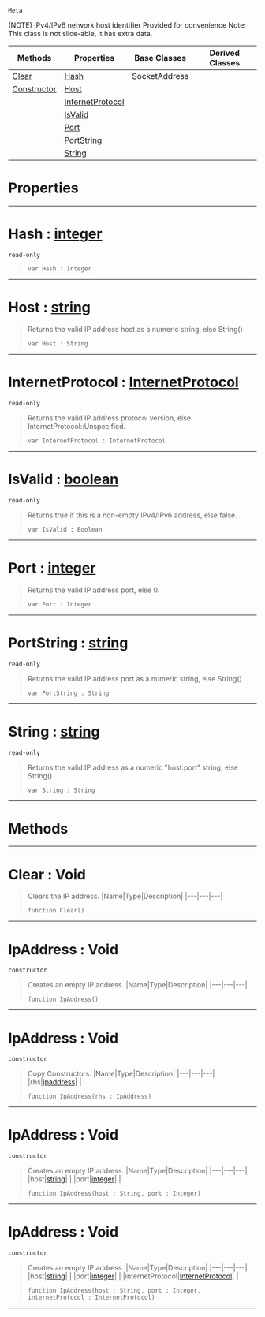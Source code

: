  `Meta`

(NOTE) IPv4/IPv6 network host identifier Provided for convenience Note: This class is not slice-able, it has extra data.

|Methods|Properties|Base Classes|Derived Classes|
|---|---|---|---|
|[ Clear](https://github.com/ZilchEngine/ZilchDocs/blob/master/code_reference/class_reference/ipaddress.md#clear-void)|[ Hash](https://github.com/ZilchEngine/ZilchDocs/blob/master/code_reference/class_reference/ipaddress.md#hash-zilch-engine-documen)|SocketAddress| |
|[ Constructor](https://github.com/ZilchEngine/ZilchDocs/blob/master/code_reference/class_reference/ipaddress.md#ipaddress-void)|[ Host](https://github.com/ZilchEngine/ZilchDocs/blob/master/code_reference/class_reference/ipaddress.md#host-zilch-engine-documen)| | |
| |[ InternetProtocol](https://github.com/ZilchEngine/ZilchDocs/blob/master/code_reference/class_reference/ipaddress.md#internetprotocol-zilch-en)| | |
| |[ IsValid](https://github.com/ZilchEngine/ZilchDocs/blob/master/code_reference/class_reference/ipaddress.md#isvalid-zilch-engine-docu)| | |
| |[ Port](https://github.com/ZilchEngine/ZilchDocs/blob/master/code_reference/class_reference/ipaddress.md#port-zilch-engine-documen)| | |
| |[ PortString](https://github.com/ZilchEngine/ZilchDocs/blob/master/code_reference/class_reference/ipaddress.md#portstring-zilch-engine-d)| | |
| |[ String](https://github.com/ZilchEngine/ZilchDocs/blob/master/code_reference/class_reference/ipaddress.md#string-zilch-engine-docum)| | |


 #  Properties


---  
 #  Hash : [integer](https://github.com/ZilchEngine/ZilchDocs/blob/master/code_reference/nada_base_types/integer.md)

 `read-only`

> 
> ``` lang=cpp, name=Nada
> var Hash : Integer


---  
 #  Host : [string](https://github.com/ZilchEngine/ZilchDocs/blob/master/code_reference/nada_base_types/string.md)

> Returns the valid IP address host as a numeric string, else String()
> ``` lang=cpp, name=Nada
> var Host : String


---  
 #  InternetProtocol : [InternetProtocol](https://github.com/ZilchEngine/ZilchDocs/blob/master/code_reference/enum_reference.md#internetprotocol)

 `read-only`

> Returns the valid IP address protocol version, else InternetProtocol::Unspecified.
> ``` lang=cpp, name=Nada
> var InternetProtocol : InternetProtocol


---  
 #  IsValid : [boolean](https://github.com/ZilchEngine/ZilchDocs/blob/master/code_reference/nada_base_types/boolean.md)

 `read-only`

> Returns true if this is a non-empty IPv4/IPv6 address, else false.
> ``` lang=cpp, name=Nada
> var IsValid : Boolean


---  
 #  Port : [integer](https://github.com/ZilchEngine/ZilchDocs/blob/master/code_reference/nada_base_types/integer.md)

> Returns the valid IP address port, else 0.
> ``` lang=cpp, name=Nada
> var Port : Integer


---  
 #  PortString : [string](https://github.com/ZilchEngine/ZilchDocs/blob/master/code_reference/nada_base_types/string.md)

 `read-only`

> Returns the valid IP address port as a numeric string, else String()
> ``` lang=cpp, name=Nada
> var PortString : String


---  
 #  String : [string](https://github.com/ZilchEngine/ZilchDocs/blob/master/code_reference/nada_base_types/string.md)

 `read-only`

> Returns the valid IP address as a numeric "host:port" string, else String()
> ``` lang=cpp, name=Nada
> var String : String


---  
 #  Methods


---  
 #  Clear : Void

> Clears the IP address.
> |Name|Type|Description|
> |---|---|---|
> ``` lang=cpp, name=Nada
> function Clear()
> ``` 


---  
 #  IpAddress : Void

 `constructor`

> Creates an empty IP address.
> |Name|Type|Description|
> |---|---|---|
> ``` lang=cpp, name=Nada
> function IpAddress()
> ``` 


---  
 #  IpAddress : Void

 `constructor`

> Copy Constructors.
> |Name|Type|Description|
> |---|---|---|
> |rhs|[ipaddress](https://github.com/ZilchEngine/ZilchDocs/blob/master/code_reference/class_reference/ipaddress.md)| |
> ``` lang=cpp, name=Nada
> function IpAddress(rhs : IpAddress)
> ``` 


---  
 #  IpAddress : Void

 `constructor`

> Creates an empty IP address.
> |Name|Type|Description|
> |---|---|---|
> |host|[string](https://github.com/ZilchEngine/ZilchDocs/blob/master/code_reference/nada_base_types/string.md)| |
> |port|[integer](https://github.com/ZilchEngine/ZilchDocs/blob/master/code_reference/nada_base_types/integer.md)| |
> ``` lang=cpp, name=Nada
> function IpAddress(host : String, port : Integer)
> ``` 


---  
 #  IpAddress : Void

 `constructor`

> Creates an empty IP address.
> |Name|Type|Description|
> |---|---|---|
> |host|[string](https://github.com/ZilchEngine/ZilchDocs/blob/master/code_reference/nada_base_types/string.md)| |
> |port|[integer](https://github.com/ZilchEngine/ZilchDocs/blob/master/code_reference/nada_base_types/integer.md)| |
> |internetProtocol|[InternetProtocol](https://github.com/ZilchEngine/ZilchDocs/blob/master/code_reference/enum_reference.md#internetprotocol)| |
> ``` lang=cpp, name=Nada
> function IpAddress(host : String, port : Integer, internetProtocol : InternetProtocol)
> ``` 


---  
 

 